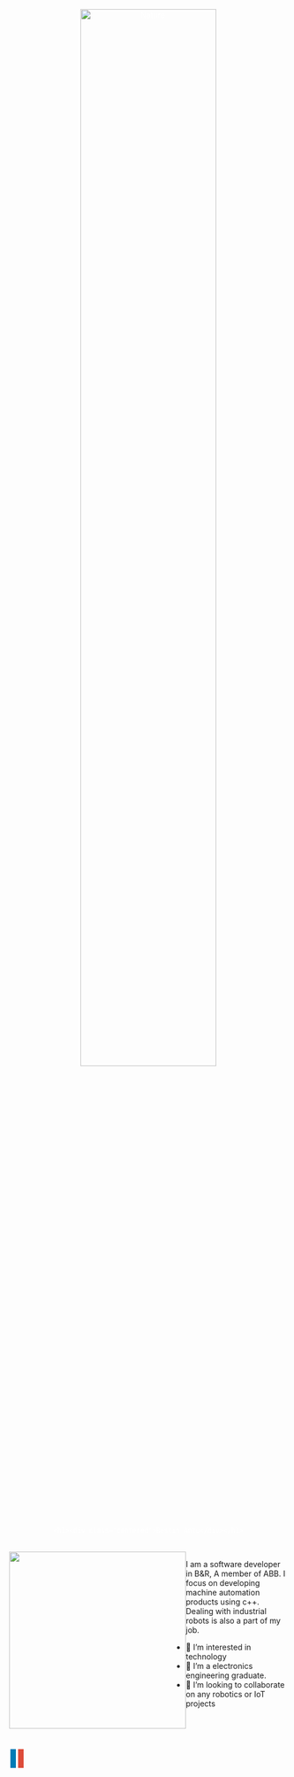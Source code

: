 


<meta name="viewport" content="width=device-width, initial-scale=1">

<div class="container">
    <img src="https://raw.githubusercontent.com/bestin-07/bestin-07/master/DALL·E 2023-10-05 14.29.48 - a robot smoking cigarette while coding, realistic, wide angle, digital art, themes.png" alt="Nature" class="responsive" width="800" height="350" class = "center"> </a>

    <h1><div class="centered">Bestin Antu</div></h1>
</div>

</br>
 <img align="left" height="320" width="320" alt="" src="/workspaces/bestin-07/Capture-removebg-preview.png" /></a>


 I am a software developer in B&R, A member of ABB. I focus on developing machine automation products using c++. Dealing with industrial robots is also a part of my job.
- 👀 I’m interested in technology 
- 🌱 I’m a electronics engineering graduate.
- 💞️ I’m looking to collaborate on any robotics or IoT projects

</br></br></br>

<link rel="stylesheet" href="https://cdnjs.cloudflare.com/ajax/libs/font-awesome/4.7.0/css/font-awesome.min.css">
<a href="https://www.linkedin.com/in/bestin-antu/" class="fa fa-linkedin"></a>
<a href="#" class="fa fa-google"></a>

<!---
bestin-07/bestin-07 is a ✨ special ✨ repository because its `README.md` (this file) appears on your GitHub profile.
You can click the Preview link to take a look at your changes.
--->


<style>
.fa {
  padding: 5px;
  font-size: 20px;
  width: 50px;
  text-align: center;
  text-decoration: none;
  margin: 5px 2px;
}

.fa:hover {
    opacity: 0.7;
}


.fa-google {
  background: #dd4b39;
  color: white;
}

.fa-linkedin {
  background: #007bb5;
  color: white;
}

.responsive {
  width: 70%;
  height: auto;
  align: center
}

img {
  display: block;
  margin-left: auto;
  margin-right: auto;
}


.centered {
  position: absolute;
  top: 70%;
  left: 65%;
  transform: translate(-50%, -50%);
}

.container {
  position: relative;
  text-align: center;
  color: white;
}
</style>